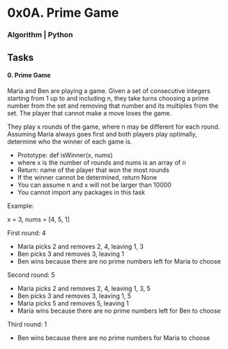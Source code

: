 # 0x0A. Prime Game
### Algorithm   |   Python

## Tasks

#### 0. Prime Game

Maria and Ben are playing a game. Given a set of consecutive integers starting from 1 up to and including n, they take turns choosing a prime number from the set and removing that number and its multiples from the set. The player that cannot make a move loses the game.

They play x rounds of the game, where n may be different for each round. Assuming Maria always goes first and both players play optimally, determine who the winner of each game is.

+ Prototype: def isWinner(x, nums)
+ where x is the number of rounds and nums is an array of n
+ Return: name of the player that won the most rounds
+ If the winner cannot be determined, return None
+ You can assume n and x will not be larger than 10000
+ You cannot import any packages in this task

Example:

x = 3, nums = [4, 5, 1]

First round: 4

+ Maria picks 2 and removes 2, 4, leaving 1, 3
+ Ben picks 3 and removes 3, leaving 1
+ Ben wins because there are no prime numbers left for Maria to choose

Second round: 5

+ Maria picks 2 and removes 2, 4, leaving 1, 3, 5
+ Ben picks 3 and removes 3, leaving 1, 5
+ Maria picks 5 and removes 5, leaving 1
+ Maria wins because there are no prime numbers left for Ben to choose

Third round: 1

+ Ben wins because there are no prime numbers for Maria to choose